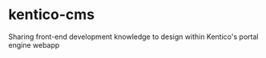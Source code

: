 # kentico-cms
Sharing front-end development knowledge to design within Kentico's portal engine webapp
